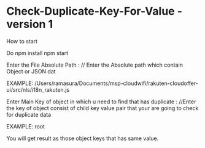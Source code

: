 # Check-Duplicate-Key-For-Value - version 1
How to start 

Do npm install
npm start

Enter the File Absolute Path : // Enter the Absolute path which contain Object or JSON dat

EXAMPLE: /Users/ramasura/Documents/msp-cloudwifi/rakuten-cloudoffer-ui/src/nls/i18n_rakuten.js

Enter Main Key of object in which u need to find that has duplicate : //Enter the key of object consist of child key value pair that your are going to check for duplicate data

EXAMPLE: root

You will get result as those object keys that has same value.
